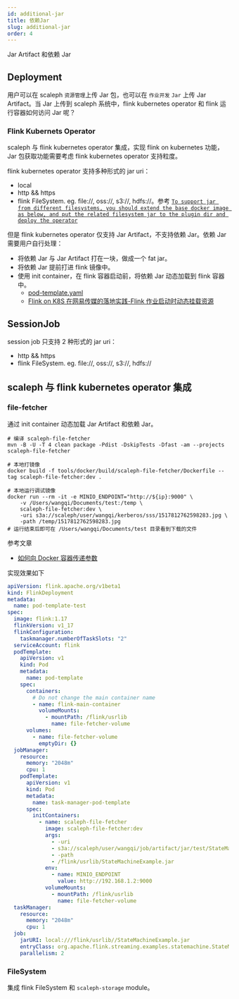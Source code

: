 ```yaml
---
id: additional-jar
title: 依赖Jar
slug: additional-jar
order: 4
---
```


Jar Artifact 和依赖 Jar

## Deployment

用户可以在 scaleph `资源管理`上传 Jar 包，也可以在 `作业开发` `Jar` 上传 Jar Artifact。当 Jar 上传到 scaleph 系统中，flink kubernetes operator 和 flink 运行容器如何访问 Jar 呢？

### Flink Kubernets Operator

scaleph 与 flink kubernetes operator 集成，实现 flink on kubernetes 功能，Jar 包获取功能需要考虑 flink kubernetes operator 支持粒度。

flink kubernetes operator 支持多种形式的 jar uri：

- local
- http && https
- flink FileSystem. eg. file://, oss://, s3://, hdfs://。参考 [`To support jar from different filesystems, you should extend the base docker image as below, and put the related filesystem jar to the plugin dir and deploy the operator`](https://nightlies.apache.org/flink/flink-kubernetes-operator-docs-release-1.5/docs/custom-resource/overview/#flinksessionjob-spec-overview)

但是 flink kubernetes operator 仅支持 Jar Artifact，不支持依赖 Jar。依赖 Jar 需要用户自行处理：

- 将依赖 Jar 与 Jar Artifact 打在一块，做成一个 fat jar。
- 将依赖 Jar 提前打进 flink 镜像中。
- 使用 init container，在 flink 容器启动前，将依赖 Jar 动态加载到 flink 容器中。
  - [pod-template.yaml](https://github.com/apache/flink-kubernetes-operator/blob/main/examples/pod-template.yaml)
  - [Flink on K8S 在网易传媒的落地实践-Flink 作业启动时动态挂载资源](https://mp.weixin.qq.com/s/nbKz1aAZChTPGFMp80ERNA)

## SessionJob

session job 只支持 2 种形式的 jar uri：

- http && https
- flink FileSystem. eg. file://, oss://, s3://, hdfs://

## scaleph 与 flink kubernetes operator 集成

### file-fetcher

通过 init container 动态加载 Jar Artifact 和依赖 Jar。

```shell
# 编译 scaleph-file-fetcher
mvn -B -U -T 4 clean package -Pdist -DskipTests -Dfast -am --projects scaleph-file-fetcher

# 本地打镜像
docker build -f tools/docker/build/scaleph-file-fetcher/Dockerfile --tag scaleph-file-fetcher:dev .

# 本地运行调试镜像
docker run --rm -it -e MINIO_ENDPOINT="http://${ip}:9000" \
    -v /Users/wangqi/Documents/test:/temp \
    scaleph-file-fetcher:dev \
    -uri s3a://scaleph/user/wangqi/kerberos/sss/1517812762598283.jpg \
    -path /temp/1517812762598283.jpg
# 运行结束后即可在 /Users/wangqi/Documents/test 目录看到下载的文件
```

参考文章

- [如何向 Docker 容器传递参数](https://blog.csdn.net/chenxing109/article/details/85319489)

实现效果如下

```yaml
apiVersion: flink.apache.org/v1beta1
kind: FlinkDeployment
metadata:
  name: pod-template-test
spec:
  image: flink:1.17
  flinkVersion: v1_17
  flinkConfiguration:
    taskmanager.numberOfTaskSlots: "2"
  serviceAccount: flink
  podTemplate:
    apiVersion: v1
    kind: Pod
    metadata:
      name: pod-template
    spec:
      containers:
        # Do not change the main container name
        - name: flink-main-container
          volumeMounts:
            - mountPath: /flink/usrlib
              name: file-fetcher-volume
      volumes:
        - name: file-fetcher-volume
          emptyDir: {}
  jobManager:
    resource:
      memory: "2048m"
      cpu: 1
    podTemplate:
      apiVersion: v1
      kind: Pod
      metadata:
        name: task-manager-pod-template
      spec:
        initContainers:
          - name: scaleph-file-fetcher
            image: scaleph-file-fetcher:dev
            args:
              - -uri
              - s3a://scaleph/user/wangqi/job/artifact/jar/test/StateMachineExample.jar
              - -path
              - /flink/usrlib/StateMachineExample.jar
            env:
              - name: MINIO_ENDPOINT
                value: http://192.168.1.2:9000
            volumeMounts:
              - mountPath: /flink/usrlib
                name: file-fetcher-volume
  taskManager:
    resource:
      memory: "2048m"
      cpu: 1
  job:
    jarURI: local:///flink/usrlib//StateMachineExample.jar
    entryClass: org.apache.flink.streaming.examples.statemachine.StateMachineExample
    parallelism: 2
```

### FileSystem

集成 flink FileSystem 和 `scaleph-storage` module。
